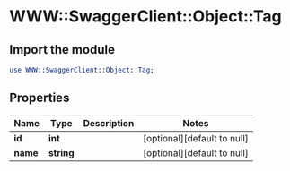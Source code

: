 # WWW::SwaggerClient::Object::Tag

## Import the module
```perl
use WWW::SwaggerClient::Object::Tag;
```

## Properties
Name | Type | Description | Notes
------------ | ------------- | ------------- | -------------
**id** | **int** |  | [optional][default to null]
**name** | **string** |  | [optional][default to null]


